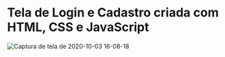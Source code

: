 # Tela de Login e Cadastro criada com HTML, CSS e JavaScript

![Captura de tela de 2020-10-03 16-08-18](https://user-images.githubusercontent.com/27355729/95000276-cba84280-0595-11eb-9a10-f3588da62778.png)
